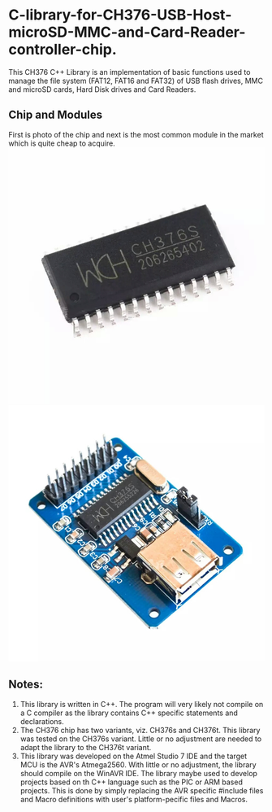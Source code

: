 # C-library-for-CH376-USB-Host-microSD-MMC-and-Card-Reader-controller-chip.
This CH376 C++ Library is an implementation of basic functions used to manage the file system (FAT12, FAT16 and FAT32) of USB flash drives, MMC and microSD cards, Hard Disk drives and Card Readers.
## Chip and Modules
First is photo of the chip and next is the most common module in the market which is quite cheap to acquire.
![Alt text](Ch376_and_Modules/CH376S_IC.jpg?raw=true "CH376")
![Alt text](Ch376_and_Modules/Module_1.jpg?raw=true "Common Module")

## Notes:
1. This library is written in C++. The program will very likely not compile on a C compiler as the library contains C++ specific statements and declarations. 
2. The CH376 chip has two variants, viz. CH376s and CH376t. This library was tested on the CH376s variant. Little or no adjustment are needed to adapt the library to the CH376t variant.
3. This library was developed on the Atmel Studio 7 IDE and the target MCU is the AVR's Atmega2560. With little or no adjustment, the library should compile on the WinAVR IDE.
The library maybe used to develop projects based on th C++ language such as the PIC or ARM based projects. This is done by simply replacing the AVR specific #include files and Macro definitions with user's platform-pecific files and Macros. 
